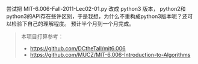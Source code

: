 尝试把 MIT-6.006-Fall-2011-Lec02-01.py 改成 python3 版本，
python2和python3的API存在些许区别，于是我想，为什么不重构成python3版本呢？还可以检验下自己的理解程度。
预计半个月到一个月完成。

> 本项目打算参考：
> * https://github.com/DCtheTall/mit6.006
> * https://github.com/MUCZ/MIT-6.006-Introduction-to-Algorithms